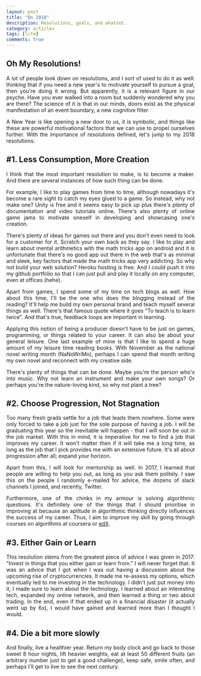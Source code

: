 ```yaml
---
layout: post
title: "On 2018"
description: Resolutions, goals, and whatnot.
category: articles
tags: [life]
comments: true
---
```


<h2> Oh My Resolutions! </h2>
<p align="justify">A lot of people look down on resolutions, and I sort of used to do it as well: thinking that if you need a new year's to motivate yourself to pursue a goal, then you're doing it wrong. But apparently, it is a relevant figure in our psyche. Have you ever walked into a room but suddenly wondered why you are there? The science of it is that in our minds, doors exist as the physical manifestation of an event boundary, a new cognitive filter. </p>

<!-- more -->  

<p align="justify">A New Year is like opening a new door to us, it is symbolic, and things like these are powerful motivational factors that we can use to propel ourselves further. With the importance of resolutions defined, let's jump to my 2018 resolutions:</p>

<h2> #1. Less Consumption, More Creation </h2>
<p align="justify">I think that the most important resolution to make, is to become a maker. And there are several instances of how such thing can be done.</p>

<p align="justify">For example, I like to play games from time to time, although nowadays it's become a rare sight to catch my eyes glued to a game. So instead, why not make one? Unity is free and it seems easy to pick up plus there's plenty of documentation and video tutorials online. There's also plenty of online game jams to motivate oneself in developing and showcasing one's creation.</p>

<p align="justify">There's plenty of ideas for games out there and you don't even need to look for a customer for it. Scratch your own back as they say. I like to play and learn about mental arithmetics with the math tricks app on android and it is unfortunate that there's no good app out there in the web that's as minimal and sleek, key factors that made the math tricks app very addicting. So why not build your web solution? Heroku hosting is free. And I could push it into my github portfolio so that I can just pull and play it locally on any computer, even at offices (hehe).</p>

<p align="justify">Apart from games, I spend some of my time on tech blogs as well. How about this time, I'll be the one who does the blogging instead of the reading? It'll help me build my own personal brand and teach myself several things as well. There's that famous quote where it goes "To teach is to learn twice". And that's true, feedback loops are important in learning.</p>

<p align="justify">Applying this notion of being a producer doesn't have to be just on games, programming, or things related to your career. It can also be about your general leisure. One last example of mine is that I like to spend a huge amount of my leisure time reading books. With November as the national novel writing month (NaNoWriMo), perhaps I can spend that month writing my own novel and reconnect with my creative side.</p>

<p align="justify">There's plenty of things that can be done. Maybe you're the person who's into music. Why not learn an instrument and make your own songs? Or perhaps you're the nature-loving kind, so why not plant a tree?</p>

<h2> #2. Choose Progression, Not Stagnation </h2>
<p align="justify">Too many fresh grads settle for a job that leads them nowhere. Some were only forced to take a job just for the sole purpose of having a job. I will be graduating this year so the inevitable will happen -  that I will soon be out in the job market. With this in mind, it is imperative for me to find a job that improves my career. It won't matter then if it will take me a long time, as long as the job that I pick provides me with an extensive future. It's all about progression after all; expand your horizon. </p>
  
<p align="justify">Apart from this, I will look for mentorship as well. In 2017, I learned that people are willing to help you out, as long as you ask them politely. I saw this on the people I randomly e-mailed for advice, the dozens of slack channels I joined, and recently, Twitter.</p>

<p align="justify">Furthermore, one of the chinks in my armour is solving algorithmic questions. It's definitely one of the things that I should prioritise in improving at because an aptitude in algorithmic thinking directly influences the success of my career. Thus, I aim to improve my skill by going through courses on algorithms at coursera or <a href="https://www.edx.org">edX</a>.</p>

<h2> #3. Either Gain or Learn </h2>
<p align="justify">This resolution stems from the greatest piece of advice I was given in 2017: "Invest in things that you either gain or learn from." I will never forget that. It was an advice that I got when I was out having a discussion about the upcoming rise of cryptocurrencies. It made me re-assess my options, which eventually led to me investing in the technology. I didn't just put money into it, I made sure to learn about the technology. I learned about an interesting tech, expanded my online network, and then learned a thing or two about trading. In the end, even if that ended up in a financial disaster (it actually went up by 6x), I would have gained and learned more than I thought I would.</p>

<h2> #4. Die a bit more slowly </h2>
<p align="justify">And finally, live a healthier year. Return my body clock and go back to those sweet 8 hour nights, lift heavier weights, eat at least 50 different fruits (an arbitrary number just to get a good challenge), keep safe, smile often, and perhaps I'll get to live to see the next century.</p>
